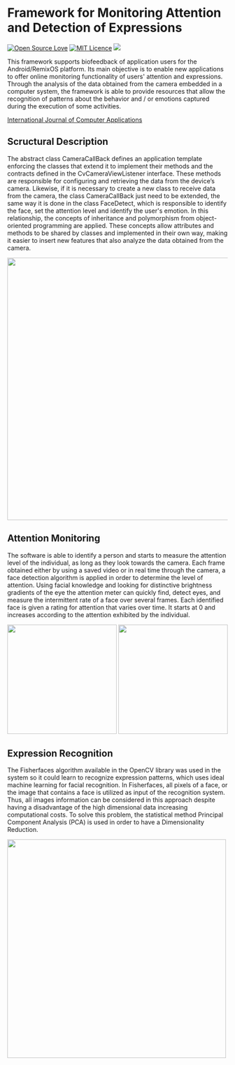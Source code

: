 # Framework for Monitoring Attention and Detection of Expressions

[![Open Source Love](https://badges.frapsoft.com/os/v1/open-source.svg?v=103)](https://github.com/ellerbrock/open-source-badge/)
[![MIT Licence](https://badges.frapsoft.com/os/mit/mit.png?v=103)](https://opensource.org/licenses/mit-license.php)
[![](https://jitpack.io/v/rafaelaaraujo/Face-detect-framework.svg)](https://jitpack.io/#rafaelaaraujo/Face-detect-framework)

This framework supports biofeedback of application users for the
Android/RemixOS platform. Its main objective is to enable new applications to offer online monitoring functionality of users' attention and expressions. Through the analysis of the data obtained from the camera embedded in a computer system, the framework is able to provide resources that allow the recognition of patterns about the behavior and / or emotions captured during the execution of some activities. 

[International Journal of Computer Applications](https://www.ijcaonline.org/archives/volume158/number5/26906-26906-2017912847)


## Scructural Description

  The abstract class CameraCallBack defines an application template enforcing the classes that extend it to implement their methods and the contracts defined in the CvCameraViewListener interface. These methods are responsible for configuring and retrieving the data from the device’s camera. Likewise, if it is necessary to create a new class to receive data from the camera, the class CameraCallBack just need to be extended, the same way it is done in the class FaceDetect, which is responsible to identify the face, set the attention level and identify the user's emotion. In this relationship, the concepts of inheritance and polymorphism from object-oriented programming are applied. These concepts allow attributes and methods to be shared by classes and implemented in their own way, making it easier to insert new features that also analyze the data obtained from the camera.

<p align="left">
  <img src="https://github.com/rafaelaaraujo/Face-detect-framework/blob/master/graph.png" width="600"/>
</p>


## Attention Monitoring

  The software is able to identify a person and starts to measure the attention level of the individual, as long as they look towards the camera. Each frame obtained either by using a saved video or in real time through the camera, a face detection algorithm is applied in order to determine the level of attention. 
	Using facial knowledge and looking for distinctive brightness gradients of the eye the attention meter can quickly find, detect eyes, and measure the intermittent rate of a face over several frames. Each identified face is given a rating for attention that varies over time. It starts at 0 and increases according to the attention exhibited by the individual.

<p align="left">
  <img src="https://github.com/rafaelaaraujo/Face-detect-framework/blob/master/attention_sample.png" width="250"/>
  <img src="https://github.com/rafaelaaraujo/Face-detect-framework/blob/master/graph_attention.png" width="250"/>
</p>

## Expression Recognition

  The Fisherfaces algorithm available in the OpenCV library was used in the system so it could learn to recognize expression patterns, which uses ideal machine learning for facial recognition. In Fisherfaces, all pixels of a face, or the image that contains a face is utilized as input of the recognition system. Thus, all images information can be considered in this approach despite having a disadvantage of the high dimensional data increasing computational costs. To solve this problem, the statistical method Principal Component Analysis (PCA) is used in order to have a Dimensionality Reduction. 


<p align="left">
  <img src="https://github.com/rafaelaaraujo/Face-detect-framework/blob/master/expression_sample.png" width="500"/>
</p>
